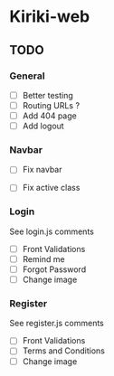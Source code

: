 # Kiriki-web

## TODO
### General
- [ ] Better testing 
- [ ] Routing URLs ?
- [ ] Add 404 page
- [ ] Add logout

### Navbar
- [ ] Fix navbar
- [ ] Fix active class


### Login
See login.js comments
- [ ] Front Validations
- [ ] Remind me
- [ ] Forgot Password
- [ ] Change image

### Register
See register.js comments
- [ ] Front Validations
- [ ] Terms and Conditions
- [ ] Change image